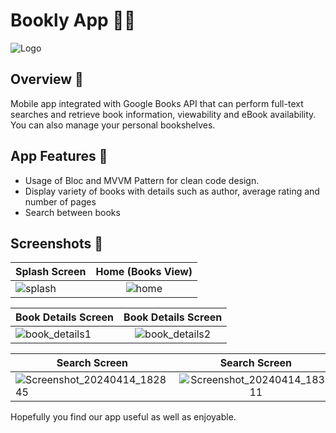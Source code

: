 # Bookly App 📕📱


![Logo](https://github.com/Ebrahim-Elkbbany/Bookly/assets/136932497/556bca2a-8285-4029-89f2-5c04064f607b)


## Overview 📃

Mobile app integrated with Google Books API that can perform full-text searches and retrieve book information, viewability and eBook availability. You can also manage your personal bookshelves.

## App Features 📲

- Usage of Bloc and MVVM Pattern for clean code design.
- Display variety of books with details such as author, average rating and number of pages
- Search between books

## Screenshots 📸

| Splash Screen                      |       Home (Books View)        |
| ---------------------------------- | :----------------------------: |
| ![splash](https://github.com/Ebrahim-Elkbbany/Bookly/assets/136932497/f7276b2c-bb56-4bf5-9256-292d7d3cd6bc) | ![home](https://github.com/Ebrahim-Elkbbany/Bookly/assets/136932497/3efffc98-bf9c-4626-925d-aec20013e173) |

| Book Details Screen                              |         Book Details Screen          |
| ------------------------------------------------ | :----------------------------------: |
| ![book_details1](https://github.com/Ebrahim-Elkbbany/Bookly/assets/136932497/729f8826-6532-49ef-ab29-3973986c00e8) | ![book_details2](https://github.com/Ebrahim-Elkbbany/Bookly/assets/136932497/19cea02d-ef35-42f6-b4a3-d3036bbe3a16)|

| Search Screen                              |         Search Screen          |
| ------------------------------------------------ | :----------------------------------: |
|  ![Screenshot_20240414_182845](https://github.com/Ebrahim-Elkbbany/Bookly/assets/136932497/4c00083c-8374-4e02-ae96-3a7fc8ae561f) | ![Screenshot_20240414_183111](https://github.com/Ebrahim-Elkbbany/Bookly/assets/136932497/1c2d0140-08ba-49c1-b512-d14a97944bca)|

Hopefully you find our app useful as well as enjoyable.
